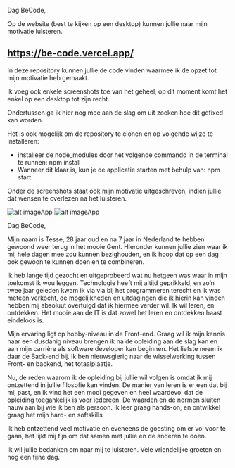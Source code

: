 Dag BeCode,

Op de website (best te kijken op een desktop) kunnen jullie naar mijn motivatie luisteren.

## https://be-code.vercel.app/

In deze repository kunnen jullie de code vinden waarmee ik de opzet tot mijn motivatie heb gemaakt.

Ik voeg ook enkele screenshots toe van het geheel, op dit moment komt het enkel op een desktop tot zijn recht.

Ondertussen ga ik hier nog mee aan de slag om uit zoeken hoe dit gefixed kan worden.

Het is ook mogelijk om de repository te clonen en op volgende wijze te installeren:

-   installeer de node_modules door het volgende commando in de terminal te runnen: npm install
-   Wanneer dit klaar is, kun je de applicatie starten met behulp van: npm start

Onder de screenshots staat ook mijn motivatie uitgeschreven, indien jullie dat wensen te overlezen na het luisteren.

![alt imageApp](src/assets/Screenshot%202022-06-24%20at%2015.08.46.png) ![alt imageApp](src/assets/Screenshot%202022-06-24%20at%2015.09.29.png)




Dag BeCode,

Mijn naam is Tesse, 28 jaar oud en na 7 jaar in Nederland te hebben gewoond weer terug in het mooie Gent.
Hieronder kunnen jullie zien waar ik mij hele dagen mee zou kunnen bezighouden, en ik hoop dat op een dag ook gewoon te kunnen doen en te combineren.

Ik heb lange tijd gezocht en uitgeprobeerd wat nu hetgeen was waar in mijn toekomst ik wou leggen.
Technologie heeft mij altijd geprikkeld, en zo’n twee jaar geleden kwam ik via via bij het programmeren terecht en ik  was meteen verkocht,
de mogelijkheden en uitdagingen die ik hierin kan vinden hebben mij absoluut overtuigd dat ik hiermee verder wil.
Ik wil leren, en ontdekken. Het mooie aan de IT is dat zowel het leren en ontdekken haast eindeloos is.

Mijn ervaring ligt op hobby-niveau in de Front-end. Graag wil ik mijn kennis naar een dusdanig niveau brengen ik na de opleiding aan de slag kan en aan mijn carrière als software developer kan beginnen. 
Het liefste neem ik daar de Back-end bij. Ik ben nieuwsgierig naar de wisselwerking tussen Front- en backend, het totaalplaatje.

Nu, de reden waarom ik de opleiding bij jullie wil volgen is omdat ik mij ontzettend in jullie filosofie kan vinden.
De manier van leren is er een dat bij mij past, en ik vind het een mooi gegeven en heel waardevol dat de opleiding
toegankelijk is voor iedereen. De waarden en de normen sluiten nauw aan bij wie ik ben als persoon.
Ik leer graag hands-on, en ontwikkel graag het mijn hard- en softskills

Ik heb ontzettend veel motivatie en eveneens de goesting om er vol voor te gaan, het lijkt mij fijn om dat samen met jullie en de anderen te doen.

Ik wil jullie bedanken om naar mij te luisteren.
Vele vriendelijke groeten en nog een fijne dag.
